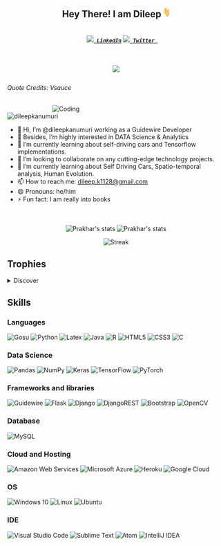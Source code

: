 <!-- README Intro -->
<h2 align='center'>Hey There! I am Dileep <img src="https://raw.githubusercontent.com/ABSphreak/ABSphreak/master/gifs/Hi.gif" height="25px" width="15px"></h2>

<h5 align="center">
  <code>
    <a href="https://www.linkedin.com/in/dileep-kanumuri-/" title="LinkedIn Profile"><img width="22" src="https://github.com/zumrudu-anka/zumrudu-anka/blob/master/images/linkedin.svg"> LinkedIn</a></code>
  <code><a href="https://twitter.com/DileepKanumuri?t=SVU7kUwxhbVIsA2HWzMszA&s=09" title="Twitter"><img width="22" src="https://upload.wikimedia.org/wikipedia/sco/9/9f/Twitter_bird_logo_2012.svg"> Twitter </a></code>
  
</h5>
<h1 align="center">
  <a href="">
    <img src="https://readme-typing-svg.herokuapp.com?lines=Born+too+late+to+explore+the+Earth%2C;Born+too+early+to+explore+the+Galaxy%2C;+Born+just+in+time+to+explore+Data.">
  </a>
</h1>

<h6> Quote Credits: Vsauce </h6> 
<img align="right" alt="Coding" width="400" src="https://cdn.dribbble.com/users/1162077/screenshots/3848914/programmer.gif">
<p align="left"> <img src="https://komarev.com/ghpvc/?username=dileepkanumuri&label=Profile%20views&color=0e75b6&style=flat" alt="dileepkanumuri" /> </p>


<!--
**dileepkanumuri/dileepkanumuri** is a ✨ _special_ ✨ repository because its `README.md` (this file) appears on your GitHub profile.

Here are some ideas to get you started:

- 💬 Ask me about the intersection of technology and finance
-->
- 👋 Hi, I’m @dileepkanumuri working as a Guidewire Developer
- 👀 Besides, I’m highly interested in DATA Science & Analytics
- 🌱 I’m currently learning about self-driving cars and Tensorflow implementations.
- 💞️ I’m looking to collaborate on any cutting-edge technology projects.
- 🌱 I’m currently learning about Self Driving Cars, Spatio-temporal analysis, Human Evolution. 
- 📫 How to reach me: [dileep.k1128@gmail.com](mailto:dileep.k1128@gmail.com)
- 😄 Pronouns: he/him
- ⚡ Fun fact: I am really into books

<br/>

<p align="center"> 
  <img src="https://github-profile-summary-cards.vercel.app/api/cards/stats?username=dileepkanumuri&theme=github" alt="Prakhar's stats" />
  <img src="https://github-profile-summary-cards.vercel.app/api/cards/repos-per-language?username=dileepkanumuri&theme=github" alt="Prakhar's stats" />
</p>

<!-- <p align="center"> 
  <img src="https://github.com/dileepkanumuri/github-stats/blob/master/generated/overview.svg" alt="Contributions" />
  <img src="https://github.com/dileepkanumuri/github-stats/blob/master/generated/languages.svg" alt="Languages of Prakhar" />  
</p> -->

<!-- <p align="center"><img align="center" src="https://github-readme-stats.vercel.app/api?username=dileepkanumuri&show_icons=true&theme=dracula" /></p> -->
<p align="center"> 
  <img src="https://github-readme-streak-stats.herokuapp.com?user=dileepkanumuri&theme=highcontrast&date_format=M%20j%5B%2C%20Y%5D" alt="Streak" />
</p>

## Trophies
<details><summary>Discover</summary>
<p align="left">
<img width=900 src="https://github-profile-trophy.vercel.app/?username=dileepkanumuri&column=7&theme=gruvbox&no-frame=true"/>
</details>

## Skills

### Languages
<p float="left">
<img alt="Gosu" src="https://img.shields.io/badge/Gosu-FFD43B?style=for-the-badge&logo=gosu&logoColor=darkgreen" />
<img alt="Python" src="https://img.shields.io/badge/python-%23777BB4.svg?style=for-the-badge&logo=python&logoColor=white"/>
<img alt="Latex" src="https://img.shields.io/badge/latex-%23008080.svg?style=for-the-badge&logo=latex&logoColor=white"/>
<img alt="Java" src="https://img.shields.io/badge/java-%23ED8B00.svg?style=for-the-badge&logo=Java&logoColor=white"/>
<img alt="R" src="https://img.shields.io/badge/r-%23276DC3.svg?style=for-the-badge&logo=r&logoColor=white"/>
<img alt="HTML5" src="https://img.shields.io/badge/html5-%23E34F26.svg?style=for-the-badge&logo=html5&logoColor=white"/>
<img alt="CSS3" src="https://img.shields.io/badge/css3-%231572B6.svg?style=for-the-badge&logo=css3&logoColor=white"/>
<img alt="C" src="https://img.shields.io/badge/c-%2300599C.svg?style=for-the-badge&logo=c&logoColor=white"/>
</p>
                                                                                           
### Data Science

<p float="left">
  <img alt="Pandas" src="https://img.shields.io/badge/pandas-%23150458.svg?style=for-the-badge&logo=pandas&logoColor=white" />
  <img alt="NumPy" src="https://img.shields.io/badge/numpy-%23013243.svg?style=for-the-badge&logo=numpy&logoColor=white" />
  <img alt="Keras" src="https://img.shields.io/badge/Keras-%23D00000.svg?style=for-the-badge&logo=Keras&logoColor=white"/>
  <img alt="TensorFlow" src="https://img.shields.io/badge/TensorFlow-%23FF6F00.svg?style=for-the-badge&logo=TensorFlow&logoColor=white" />
  <img alt="PyTorch" src="https://img.shields.io/badge/PyTorch-%23EE4C2C.svg?style=for-the-badge&logo=PyTorch&logoColor=white" />
  
</p>



### Frameworks and libraries
<p float="left">
  <img alt="Guidewire" src="https://img.shields.io/badge/Guidewire-745b7d.svg?style=for-the-badge&logo=guidewire&logoColor=white"/>
  <img alt="Flask" src="https://img.shields.io/badge/flask-%23000.svg?style=for-the-badge&logo=flask&logoColor=white"/>
  <img alt="Django" src="https://img.shields.io/badge/django-%23092E20.svg?style=for-the-badge&logo=django&logoColor=white"/>
  <img alt="DjangoREST" src="https://img.shields.io/badge/DJANGO-REST-ff1709?style=for-the-badge&logo=django&logoColor=white&color=ff1709&labelColor=gray"/>
  <img alt="Bootstrap" src="https://img.shields.io/badge/bootstrap-%23563D7C.svg?style=for-the-badge&logo=bootstrap&logoColor=white"/>
  <img alt="OpenCV" src="https://img.shields.io/badge/opencv-%23white.svg?style=for-the-badge&logo=opencv&logoColor=white"/>
  
</p>

### Database
<p float="left">
<img alt="MySQL" src="https://img.shields.io/badge/MySQL-00000F?style=for-the-badge&logo=mysql&logoColor=white"/>
</p>

### Cloud and Hosting
<p float="left">
  <img alt="Amazon Web Services" src="https://img.shields.io/badge/AWS-FFEACA?style=for-the-badge&logo=Amazon&logoColor=white%22"/>
  <img alt="Microsoft Azure" src="https://img.shields.io/badge/Microsoft%20Azure-4285F4?style=for-the-badge&logo=microsoft-azure&logoColor=white"/>
  <img alt="Heroku" src="https://img.shields.io/badge/heroku-%23430098.svg?style=for-the-badge&logo=heroku&logoColor=white"/>
  <img alt="Google Cloud" src="https://img.shields.io/badge/Google_Cloud-4285F4?style=for-the-badge&logo=google-cloud&logoColor=white" />
                                                                                                                                     
</p>

  
### OS
<img alt="Windows 10" src="https://img.shields.io/badge/Windows-0078D6?style=for-the-badge&logo=windows&logoColor=white" />
<img alt="Linux" src="https://img.shields.io/badge/Linux-FCC624?style=for-the-badge&logo=linux&logoColor=black">
<img alt="Ubuntu" src="https://img.shields.io/badge/Ubuntu-E95420?style=for-the-badge&logo=ubuntu&logoColor=white" />

### IDE
<p float="left">
  <img alt="Visual Studio Code" src="https://img.shields.io/badge/VisualStudioCode-0078d7.svg?style=for-the-badge&logo=visual-studio-code&logoColor=white"/>
  <img alt="Sublime Text" src="https://img.shields.io/badge/sublime_text-%23575757.svg?style=for-the-badge&logo=sublime-text&logoColor=important"/>
  <img alt="Atom" src="https://img.shields.io/badge/Atom-%2366595C.svg?style=for-the-badge&logo=atom&logoColor=white"/>
  <img alt="IntelliJ IDEA" src="https://img.shields.io/badge/IntelliJIDEA-000000.svg?style=for-the-badge&logo=intellij-idea&logoColor=white"/>
  
</p>


 

